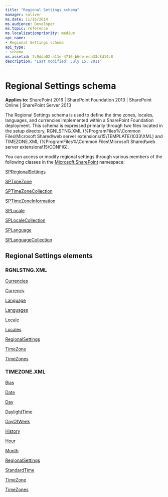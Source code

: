 ```yaml
---
title: "Regional Settings schema"
manager: soliver
ms.date: 11/16/2014
ms.audience: Developer
ms.topic: reference
ms.localizationpriority: medium
api_name:
- Regional Settings schema
api_type:
- schema
ms.assetid: 7c9dda02-a11e-4716-b6de-eda33c8d14c8
description: "Last modified: July 15, 2011"
---
```


# Regional Settings schema

**Applies to:** SharePoint 2016 | SharePoint Foundation 2013 | SharePoint Online | SharePoint Server 2013

The Regional Settings schema is used to define the time zones, locales, languages, and currencies implemented within a SharePoint Foundation deployment. This schema is expressed primarily through two files located in the setup directory, RGNLSTNG.XML (%ProgramFiles%\Common Files\Microsoft Shared\web server extensions\15\TEMPLATE\1033\XML) and TIMEZONE.XML (%ProgramFiles%\Common Files\Microsoft Shared\web server extensions\15\CONFIG).

You can access or modify regional settings through various members of the following classes in the [Microsoft.SharePoint](https://msdn.microsoft.com/library/Microsoft.SharePoint.aspx) namespace:

[SPRegionalSettings](https://msdn.microsoft.com/library/Microsoft.SharePoint.SPRegionalSettings.aspx)

[SPTimeZone](https://msdn.microsoft.com/library/Microsoft.SharePoint.SPTimeZone.aspx)

[SPTimeZoneCollection](https://msdn.microsoft.com/library/Microsoft.SharePoint.SPTimeZoneCollection.aspx)

[SPTimeZoneInformation](https://msdn.microsoft.com/library/Microsoft.SharePoint.SPTimeZoneInformation.aspx)

[SPLocale](https://msdn.microsoft.com/library/Microsoft.SharePoint.SPLocale.aspx)

[SPLocaleCollection](https://msdn.microsoft.com/library/Microsoft.SharePoint.SPLocaleCollection.aspx)

[SPLanguage](https://msdn.microsoft.com/library/Microsoft.SharePoint.SPLanguage.aspx)

[SPLanguageCollection](https://msdn.microsoft.com/library/Microsoft.SharePoint.SPLanguageCollection.aspx)

## Regional Settings elements

### RGNLSTNG.XML

[Currencies](currencies-element-regional-settings.md)

[Currency](currency-element-regional-settings.md)

[Language](language-element-regional-settings.md)

[Languages](languages-element-regional-settings.md)

[Locale](locale-element-regional-settings.md)

[Locales](locales-element-regional-settings.md)

[RegionalSettings](regionalsettings-element-regional-settings.md)

[TimeZone](timezone-element-regional-settings.md)

[TimeZones](timezones-element-regional-settings.md)


### TIMEZONE.XML

[Bias](bias-element-regional-settings.md)

[Date](date-element-regional-settings.md)

[Day](day-element-regional-settings.md)

[DaylightTime](daylighttime-element-regional-settings.md)

[DayOfWeek](dayofweek-element-regional-settings.md)

[History](history-element-regional-settings.md)

[Hour](hour-element-regional-settings.md)

[Month](month-element-regional-settings.md)

[RegionalSettings](regionalsettings-element-regional-settings.md)

[StandardTime](standardtime-element-regional-settings.md)

[TimeZone](timezone-element-regional-settings.md)

[TimeZones](timezones-element-regional-settings.md)

